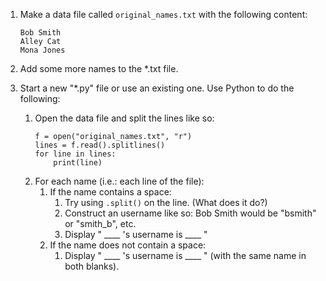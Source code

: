 1. Make a data file called `original_names.txt` with the following content:
      ```
      Bob Smith
      Alley Cat
      Mona Jones
      ```
2. Add some more names to the *.txt file.

3. Start a new "*.py" file or use an existing one. Use Python to do the following:
   1. Open the data file and split the lines like so:  
      ```python3
      f = open("original_names.txt", "r")
      lines = f.read().splitlines()
      for line in lines:
          print(line)
      ```
   2. For each name (i.e.: each line of the file):  
        1. If the name contains a space:
           1. Try using `.split()` on the line.  (What does it do?)
           2. Construct an username like so: Bob Smith would be "bsmith" or "smith_b", etc.
           3. Display " ____ 's username is ____ "
        2. If the name does not contain a space:
           1. Display " ____ 's username is ____ " (with the same name in both blanks).
          

